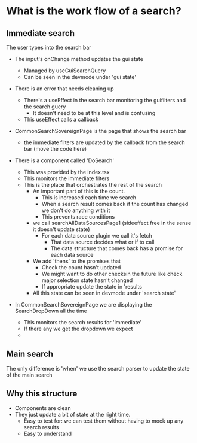# What is the work flow of a search?


## Immediate search
The user types into the search bar
* The input's onChange method updates the gui state 
  * Managed by useGuiSearchQuery
  * Can be seen in the devmode under 'gui state'
* There is an error that needs cleaning up
  * There's a useEffect in the search bar monitoring the guifilters and the search guery
    * It doesn't need to be at this level and is confusing
  * This useEffect calls a callback
* CommonSearchSovereignPage is the page that shows the search bar
  *  the immediate filters are updated by the callback from the search bar (move the code here)



* There is a component called 'DoSearch' 
  * This was provided by the index.tsx
  * This monitors the immediate filters 
  * This is the place that orchestrates the rest of the search
    * An important part of this is the count. 
      * This is increased each time we search
      * When a search result comes back if the count has changed we don't do anything with it
      * This prevents race conditions
    * we call searchAllDataSourcesPage1 (sideeffect free in the sense it doesn't update state)
      * For each data source plugin we call it's fetch
        * That data source decides what or if to call
        * The data structure that comes back has a promise for each data source
    * We add 'thens' to the promises that 
      * Check the count hasn't updated
      * We might want to do other checksin the future like check major selection state hasn't changed
      * If appropriate update the state in 'results
    * All this state can be seen in devmode under 'search state'
  
* In CommonSearchSovereignPage we are displaying the SearchDropDown all the time
  * This monitors the search results for 'immediate'
  * If there any we get the dropdown we expect
  * 

## Main search
The only difference is 'when' we use the search parser to update the state of the main search

## Why this structure
* Components are clean
* They just update a bit of state at the right time.
  * Easy to test for: we can test them without having to mock up any search results
  * Easy to understand
